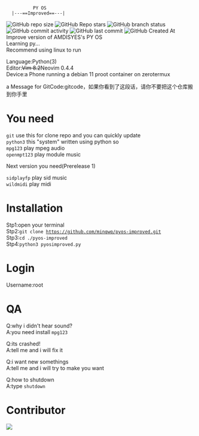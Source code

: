               PY OS             
      |---==Improved==---|      
![GitHub repo size](https://img.shields.io/github/repo-size/minqwq/pyos-improved)
![GitHub Repo stars](https://img.shields.io/github/stars/minqwq/pyos-improved?style=flat)
![GitHub branch status](https://img.shields.io/github/checks-status/minqwq/pyos-improved/main)
![GitHub commit activity](https://img.shields.io/github/commit-activity/t/minqwq/pyos-improved)
![GitHub last commit](https://img.shields.io/github/last-commit/minqwq/pyos-improved)
![GitHub Created At](https://img.shields.io/github/created-at/minqwq/pyos-improved)  
Improve version of AMDISYES's PY OS  
Learning py...  
Recommend using linux to run  

Language:Python(3)  
Editor:<s>Vim 8.2</s>Neovim 0.4.4  
Device:a Phone running a debian 11 proot container on zerotermux  
  
a Message for GitCode:gitcode，如果你看到了这段话，请你不要把这个仓库搬到你手里
# You need
<code>git</code> use this for clone repo and you can quickly update  
<code>python3</code> this "system" written using python so  
<code>mpg123</code> play mpeg audio  
<code>openmpt123</code> play module music  
  
Next version you need(Prerelease 1)  
  
<code>sidplayfp</code> play sid music  
<code>wildmidi</code> play midi
# Installation
Stp1:open your terminal  
Stp2:<code>git clone https://github.com/minqwq/pyos-improved.git</code>  
Stp3:<code>cd ./pyos-improved</code>  
Stp4:<code>python3 pyosimproved.py</code>  
# Login
Username:root
# QA
Q:why i didn't hear sound?  
A:you need install <code>mpg123</code>  

Q:its crashed!  
A:tell me and i will fix it  

Q:i want new somethings  
A:tell me and i will try to make you want  
  
Q:how to shutdown  
A:type <code>shutdown</code>
# Contributor
<a href="https://github.com/minqwq/pyos-improved/graphs/contributors">
  <img src="https://contrib.rocks/image?repo=minqwq/pyos-improved" />
</a>
